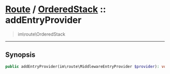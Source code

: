 # [Route](route.md) / [OrderedStack](route-OrderedStack.md) :: addEntryProvider
 > im\route\OrderedStack
____

## Synopsis
```php
public addEntryProvider(im\route\MiddlewareEntryProvider $provider): void
```

